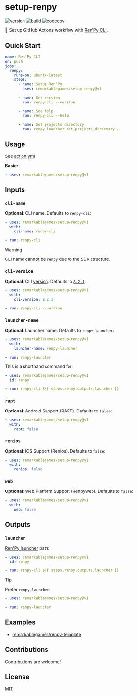 # setup-renpy

[![version](https://badgen.net/github/release/remarkablegames/setup-renpy)](https://github.com/remarkablegames/setup-renpy/releases)
[![build](https://github.com/remarkablegames/setup-renpy/actions/workflows/build.yml/badge.svg)](https://github.com/remarkablegames/setup-renpy/actions/workflows/build.yml)
[![codecov](https://codecov.io/gh/remarkablegames/setup-renpy/graph/badge.svg?token=xTSeP1FvRP)](https://codecov.io/gh/remarkablegames/setup-renpy)

📖 Set up GitHub Actions workflow with [Ren'Py CLI](https://www.renpy.org/doc/html/cli.html).

## Quick Start

```yaml
name: Ren'Py CLI
on: push
jobs:
  renpy:
    runs-on: ubuntu-latest
    steps:
      - name: Setup Ren'Py
        uses: remarkablegames/setup-renpy@v1

      - name: Get version
        run: renpy-cli --version

      - name: See help
        run: renpy-cli --help

      - name: Set projects directory
        run: renpy-launcher set_projects_directory ..
```

## Usage

See [action.yml](action.yml)

**Basic:**

```yaml
- uses: remarkablegames/setup-renpy@v1
```

## Inputs

### `cli-name`

**Optional**: CLI name. Defaults to `renpy-cli`:

```yaml
- uses: remarkablegames/setup-renpy@v1
  with:
    cli-name: renpy-cli

- run: renpy-cli
```

> [!WARNING]
> CLI name cannot be `renpy` due to the SDK structure.

### `cli-version`

**Optional**: CLI [version](https://www.renpy.org/release_list.html). Defaults to [`8.2.1`](https://www.renpy.org/latest.html):

```yaml
- uses: remarkablegames/setup-renpy@v1
  with:
    cli-version: 8.2.1

- run: renpy-cli --version
```

### `launcher-name`

**Optional**: Launcher name. Defaults to `renpy-launcher`:

```yaml
- uses: remarkablegames/setup-renpy@v1
  with:
    launcher-name: renpy-launcher

- run: renpy-launcher
```

This is a shorthand command for:

```yaml
- uses: remarkablegames/setup-renpy@v1
  id: renpy

- run: renpy-cli ${{ steps.renpy.outputs.launcher }}
```

### `rapt`

**Optional**: Android Support (RAPT). Defaults to `false`:

```yaml
- uses: remarkablegames/setup-renpy@v1
  with:
    rapt: false
```

### `renios`

**Optional**: iOS Support (Renios). Defaults to `false`:

```yaml
- uses: remarkablegames/setup-renpy@v1
  with:
    renios: false
```

### `web`

**Optional**: Web Platform Support (Renpyweb). Defaults to `false`:

```yaml
- uses: remarkablegames/setup-renpy@v1
  with:
    web: false
```

## Outputs

### `launcher`

[Ren'Py launcher](https://www.renpy.org/doc/html/cli.html#launcher-commands) path:

```yaml
- uses: remarkablegames/setup-renpy@v1
  id: renpy

- run: renpy-cli ${{ steps.renpy.outputs.launcher }}
```

> [!TIP]
> Prefer `renpy-launcher`:
>
> ```yaml
> - uses: remarkablegames/setup-renpy@v1
>
> - run: renpy-launcher
> ```

## Examples

- [remarkablegames/renpy-template](https://github.com/remarkablegames/renpy-template)

## Contributions

Contributions are welcome!

## License

[MIT](LICENSE)

